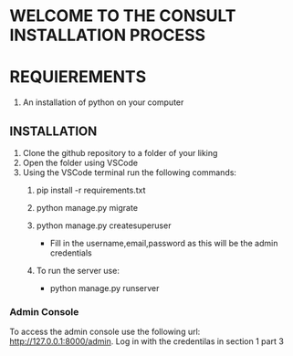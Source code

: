 # WELCOME TO THE CONSULT INSTALLATION PROCESS

# REQUIEREMENTS
1. An installation of python on your computer

## INSTALLATION
1. Clone the github repository to a folder of your liking
2. Open the folder using VSCode
3. Using the VSCode terminal run the following commands:
   1. pip install -r requirements.txt
   2. python manage.py migrate
   3. python manage.py createsuperuser 
      - Fill in the username,email,password as this will be the admin credentials

    4. To run the server use: 
         - python manage.py runserver


### Admin Console
To access the admin console use the following url: http://127.0.0.1:8000/admin. Log in with the credentilas in section 1 part 3



